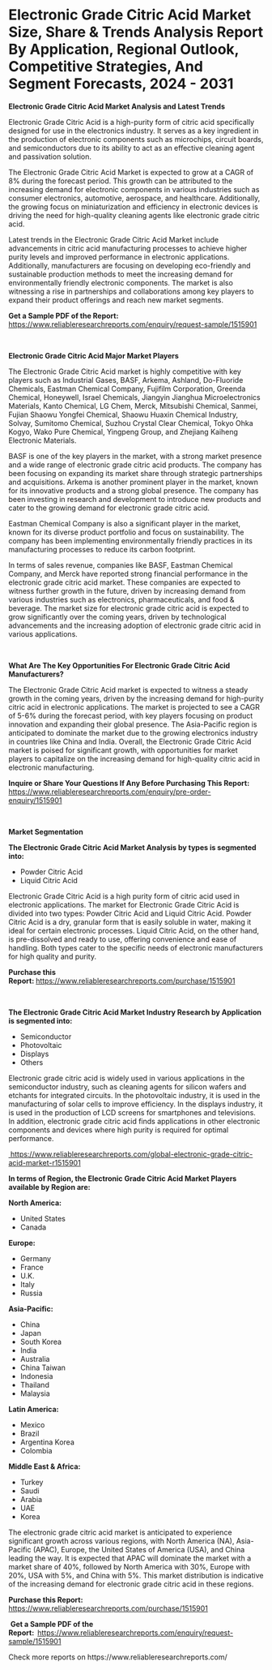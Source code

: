 <p><h1>Electronic Grade Citric Acid Market Size, Share & Trends Analysis Report By Application, Regional Outlook, Competitive Strategies, And Segment Forecasts, 2024 - 2031</h1></p><p><strong>Electronic Grade Citric Acid Market Analysis and Latest Trends</strong></p>
<p><p>Electronic Grade Citric Acid is a high-purity form of citric acid specifically designed for use in the electronics industry. It serves as a key ingredient in the production of electronic components such as microchips, circuit boards, and semiconductors due to its ability to act as an effective cleaning agent and passivation solution.</p><p>The Electronic Grade Citric Acid Market is expected to grow at a CAGR of 8% during the forecast period. This growth can be attributed to the increasing demand for electronic components in various industries such as consumer electronics, automotive, aerospace, and healthcare. Additionally, the growing focus on miniaturization and efficiency in electronic devices is driving the need for high-quality cleaning agents like electronic grade citric acid.</p><p>Latest trends in the Electronic Grade Citric Acid Market include advancements in citric acid manufacturing processes to achieve higher purity levels and improved performance in electronic applications. Additionally, manufacturers are focusing on developing eco-friendly and sustainable production methods to meet the increasing demand for environmentally friendly electronic components. The market is also witnessing a rise in partnerships and collaborations among key players to expand their product offerings and reach new market segments.</p></p>
<p><strong>Get a Sample PDF of the Report:&nbsp;</strong> <a href="https://www.reliableresearchreports.com/enquiry/request-sample/1515901">https://www.reliableresearchreports.com/enquiry/request-sample/1515901</a></p>
<p>&nbsp;</p>
<p><strong>Electronic Grade Citric Acid Major Market Players</strong></p>
<p><p>The Electronic Grade Citric Acid market is highly competitive with key players such as Industrial Gases, BASF, Arkema, Ashland, Do-Fluoride Chemicals, Eastman Chemical Company, Fujifilm Corporation, Greenda Chemical, Honeywell, Israel Chemicals, Jiangyin Jianghua Microelectronics Materials, Kanto Chemical, LG Chem, Merck, Mitsubishi Chemical, Sanmei, Fujian Shaowu Yongfei Chemical, Shaowu Huaxin Chemical Industry, Solvay, Sumitomo Chemical, Suzhou Crystal Clear Chemical, Tokyo Ohka Kogyo, Wako Pure Chemical, Yingpeng Group, and Zhejiang Kaiheng Electronic Materials.</p><p>BASF is one of the key players in the market, with a strong market presence and a wide range of electronic grade citric acid products. The company has been focusing on expanding its market share through strategic partnerships and acquisitions. Arkema is another prominent player in the market, known for its innovative products and a strong global presence. The company has been investing in research and development to introduce new products and cater to the growing demand for electronic grade citric acid.</p><p>Eastman Chemical Company is also a significant player in the market, known for its diverse product portfolio and focus on sustainability. The company has been implementing environmentally friendly practices in its manufacturing processes to reduce its carbon footprint.</p><p>In terms of sales revenue, companies like BASF, Eastman Chemical Company, and Merck have reported strong financial performance in the electronic grade citric acid market. These companies are expected to witness further growth in the future, driven by increasing demand from various industries such as electronics, pharmaceuticals, and food & beverage. The market size for electronic grade citric acid is expected to grow significantly over the coming years, driven by technological advancements and the increasing adoption of electronic grade citric acid in various applications.</p></p>
<p>&nbsp;</p>
<p><strong>What Are The Key Opportunities For Electronic Grade Citric Acid Manufacturers?</strong></p>
<p><p>The Electronic Grade Citric Acid market is expected to witness a steady growth in the coming years, driven by the increasing demand for high-purity citric acid in electronic applications. The market is projected to see a CAGR of 5-6% during the forecast period, with key players focusing on product innovation and expanding their global presence. The Asia-Pacific region is anticipated to dominate the market due to the growing electronics industry in countries like China and India. Overall, the Electronic Grade Citric Acid market is poised for significant growth, with opportunities for market players to capitalize on the increasing demand for high-quality citric acid in electronic manufacturing.</p></p>
<p><strong>Inquire or Share Your Questions If Any Before Purchasing This Report:</strong> <a href="https://www.reliableresearchreports.com/enquiry/pre-order-enquiry/1515901">https://www.reliableresearchreports.com/enquiry/pre-order-enquiry/1515901</a></p>
<p>&nbsp;</p>
<p><strong>Market Segmentation</strong></p>
<p><strong>The Electronic Grade Citric Acid Market Analysis by types is segmented into:</strong></p>
<p><ul><li>Powder Citric Acid</li><li>Liquid Citric Acid</li></ul></p>
<p><p>Electronic Grade Citric Acid is a high purity form of citric acid used in electronic applications. The market for Electronic Grade Citric Acid is divided into two types: Powder Citric Acid and Liquid Citric Acid. Powder Citric Acid is a dry, granular form that is easily soluble in water, making it ideal for certain electronic processes. Liquid Citric Acid, on the other hand, is pre-dissolved and ready to use, offering convenience and ease of handling. Both types cater to the specific needs of electronic manufacturers for high quality and purity.</p></p>
<p><strong>Purchase this Report:&nbsp;</strong><a href="https://www.reliableresearchreports.com/purchase/1515901">https://www.reliableresearchreports.com/purchase/1515901</a></p>
<p>&nbsp;</p>
<p><strong>The Electronic Grade Citric Acid Market Industry Research by Application is segmented into:</strong></p>
<p><ul><li>Semiconductor</li><li>Photovoltaic</li><li>Displays</li><li>Others</li></ul></p>
<p><p>Electronic grade citric acid is widely used in various applications in the semiconductor industry, such as cleaning agents for silicon wafers and etchants for integrated circuits. In the photovoltaic industry, it is used in the manufacturing of solar cells to improve efficiency. In the displays industry, it is used in the production of LCD screens for smartphones and televisions. In addition, electronic grade citric acid finds applications in other electronic components and devices where high purity is required for optimal performance.</p></p>
<p><a href="https://www.reliableresearchreports.com/global-electronic-grade-citric-acid-market-r1515901">&nbsp;https://www.reliableresearchreports.com/global-electronic-grade-citric-acid-market-r1515901</a></p>
<p><strong>In terms of Region, the Electronic Grade Citric Acid Market Players available by Region are:</strong></p>
<p>
    <p> <strong> North America: </strong>
        <ul>
            <li>United States</li>
            <li>Canada</li>
        </ul>
        </p> 
    <p> <strong> Europe: </strong>
        <ul>
            <li>Germany</li>
            <li>France</li>
            <li>U.K.</li>
            <li>Italy</li>
            <li>Russia</li>
        </ul>
        </p> 
    <p> <strong> Asia-Pacific: </strong>
        <ul>
            <li>China</li>
            <li>Japan</li>
            <li>South Korea</li>
            <li>India</li>
            <li>Australia</li>
            <li>China Taiwan</li>
            <li>Indonesia</li>
            <li>Thailand</li>
            <li>Malaysia</li>
        </ul>
        </p> 
    <p> <strong> Latin America: </strong>
        <ul>
            <li>Mexico</li>
            <li>Brazil</li>
            <li>Argentina Korea</li>
            <li>Colombia</li>
        </ul>
        </p> 
    <p> <strong> Middle East & Africa: </strong>
        <ul>
            <li>Turkey</li>
            <li>Saudi</li>
            <li>Arabia</li>
            <li>UAE</li>
            <li>Korea</li>
        </ul>
    </p>
    </p>
<p><p>The electronic grade citric acid market is anticipated to experience significant growth across various regions, with North America (NA), Asia-Pacific (APAC), Europe, the United States of America (USA), and China leading the way. It is expected that APAC will dominate the market with a market share of 40%, followed by North America with 30%, Europe with 20%, USA with 5%, and China with 5%. This market distribution is indicative of the increasing demand for electronic grade citric acid in these regions.</p></p>
<p><strong>Purchase this Report: </strong><a href="https://www.reliableresearchreports.com/purchase/1515901">https://www.reliableresearchreports.com/purchase/1515901</a></p>
<p>&nbsp;<strong>Get a Sample PDF of the Report:&nbsp;&nbsp;</strong><a href="https://www.reliableresearchreports.com/enquiry/request-sample/1515901">https://www.reliableresearchreports.com/enquiry/request-sample/1515901</a></p>
<p><strong></strong></p>
<p>Check more reports on https://www.reliableresearchreports.com/</p>